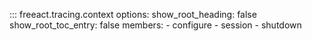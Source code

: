 ::: freeact.tracing.context
    options:
      show_root_heading: false
      show_root_toc_entry: false
      members:
        - configure
        - session
        - shutdown
